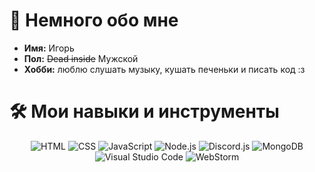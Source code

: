 # 👋 Немного обо мне

- **Имя:** Игорь
- **Пол:** ~~Dead inside~~ Мужской
- **Хобби:** люблю слушать музыку, кушать печеньки и писать код :з

# 🛠 Мои навыки и инструменты
<p align="center">
     <img alt="HTML" src="https://img.shields.io/badge/-HTML-090909?style=for-the-badge&logo=HTML5" />
     <img alt="CSS" src="https://img.shields.io/badge/-CSS-090909?style=for-the-badge&logo=CSS3&logoColor=29a8e2" />
     <img alt="JavaScript" src="https://img.shields.io/badge/-JavaScript-090909?style=for-the-badge&logo=JavaScript" />
     <img alt="Node.js" src="https://img.shields.io/badge/Node.js-090909?style=for-the-badge&logo=Node.js" />
     <img alt="Discord.js" src="https://img.shields.io/badge/Discord.js-090909?style=for-the-badge&logo=Discord.js" />
     <img alt="MongoDB" src="https://img.shields.io/badge/-mongodb-090909?style=for-the-badge&logo=mongodb&logoColor=green" />
     <img alt="Visual Studio Code" src="https://img.shields.io/badge/Visual%20Studio%20Code-090909?&style=for-the-badge&logo=Visual-Studio-Code&logoColor=blue" />
     <img alt="WebStorm" src="https://img.shields.io/badge/-WebStorm-090909?style=for-the-badge&logo=WebStorm&logoColor=purple" />
</p>

<!---
darkness132/darkness132 is a ✨ special ✨ repository because its `README.md` (this file) appears on your GitHub profile.
You can click the Preview link to take a look at your changes.
--->

